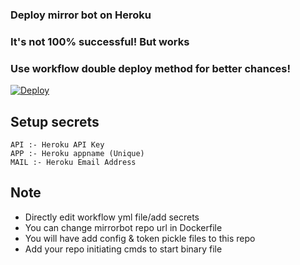 ### Deploy mirror bot on Heroku
### It's not 100% successful! But works
### Use workflow double deploy method for better chances!

[![Deploy](https://www.herokucdn.com/deploy/button.svg)](https://heroku.com/deploy)

## Setup secrets

```text
API :- Heroku API Key
APP :- Heroku appname (Unique)
MAIL :- Heroku Email Address
```

## Note 
* Directly edit workflow yml file/add secrets
* You can change mirrorbot repo url in Dockerfile
* You will have add config & token pickle files to this repo
* Add your repo initiating cmds to start binary file
